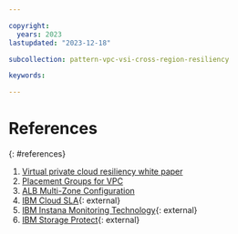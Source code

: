 ```yaml
---

copyright:
  years: 2023
lastupdated: "2023-12-18"

subcollection: pattern-vpc-vsi-cross-region-resiliency

keywords:

---
```


# References
{: #references}

1. [Virtual private cloud resiliency white paper](/docs/vpc-resiliency)
2. [Placement Groups for VPC](/docs/vpc?topic=vpc-about-placement-groups-for-vpc)
3. [ALB Multi-Zone Configuration](/docs/vpc?topic=vpc-load-balancers-about&interface=api#horizontal-scaling)
4. [IBM Cloud SLA](https://www.ibm.com/support/customer/csol/terms/?id=i126-9268&lc=en#detail-document){: external}
5. [IBM Instana Monitoring Technology](https://www.ibm.com/docs/en/instana-observability/current?topic=overview){: external}
6. [IBM Storage Protect](https://cloud.ibm.com/catalog/content/SPonIBMCloud-20c54034-d319-48c0-beb6-0b4adc54265c-global){: external}
